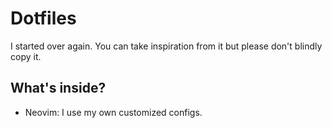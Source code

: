 # Dotfiles

I started over again. You can take inspiration from it but please don't blindly copy it.

## What's inside?

- Neovim: I use my own customized configs.
